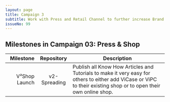 ```yaml
---
layout: page
title: Campaign 3
subtitle: Work with Press and Retail Channel to further increase Brand Awareness of V² Modular PC to prepare for Campaign 4
issueNo: 99
---
```



 

## Milestones in Campaign 03: Press & Shop
|            Milestone |    Repository   | Description     |
|---------------------:|:---------------:|-------------------------|
| V²Shop Launch |  v2-Spreading | Publish all Know How Articles and Tutorials to make it very easy for others to either add ViCase or ViPC to their existing shop or to open their own online shop. |
